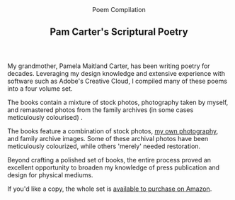 <head>
  <title>Pam Carter's Scriptural Poetry | Vale.Rocks</title>
  <meta property="og:title" content="Poems By Pam"/>
  <meta property="article:section" content="Portfolio" />
</head>

<article>
<header>
	 Poem Compilation
	<h1>
		Pam Carter's Scriptural Poetry
	</h1>
</header>

<div class="readable_width">

My grandmother, Pamela Maitland Carter, has been writing poetry for decades. Leveraging my design knowledge and extensive experience with software such as Adobe's Creative Cloud, I compiled many of these poems into a four volume set.

The books contain a mixture of stock photos, photography taken by myself, and remastered photos from the family archives (in some cases meticulously colourised) .

The books feature a combination of stock photos, [my own photography](/portfolio/Photography), and family archive images. Some of these archival photos have been meticulously colourized, while others 'merely' needed restoration.

Beyond crafting a polished set of books, the entire process proved an excellent opportunity to broaden my knowledge of press publication and design for physical mediums.

If you'd like a copy, the whole set is [available to purchase on Amazon](https://amazon.com/dp/B0CW1B4V2M).

</div>
</article>

